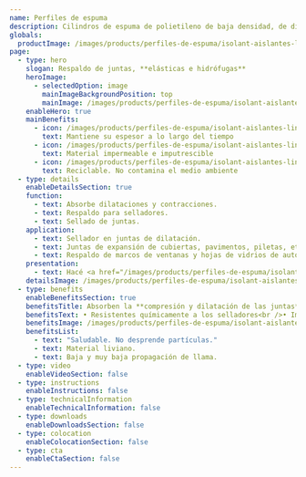```yaml
---
name: Perfiles de espuma
description: Cilindros de espuma de polietileno de baja densidad, de diferentes diámetros. No requieren mantenimiento y no son atacados por agentes químicos, orgánicos e inorgánicos. Tampoco son atacados ni se degradan por acción de selladores.
globals:
  productImage: /images/products/perfiles-de-espuma/isolant-aislantes-linea-otros-usos-perfiles-de-espuma-producto-rollo.png
page:
  - type: hero
    slogan: Respaldo de juntas, **elásticas e hidrófugas**
    heroImage:
      - selectedOption: image
        mainImageBackgroundPosition: top
        mainImage: /images/products/perfiles-de-espuma/isolant-aislantes-linea-otros-usos-perfiles-de-espuma-imagen-principal.jpg
    enableHero: true
    mainBenefits:
      - icon: /images/products/perfiles-de-espuma/isolant-aislantes-linea-otros-usos-perfiles-de-espuma-beneficio-1.svg
        text: Mantiene su espesor a lo largo del tiempo
      - icon: /images/products/perfiles-de-espuma/isolant-aislantes-linea-otros-usos-perfiles-de-espuma-beneficio-2.svg
        text: Material impermeable e imputrescible
      - icon: /images/products/perfiles-de-espuma/isolant-aislantes-linea-otros-usos-perfiles-de-espuma-beneficio-3.svg
        text: Reciclable. No contamina el medio ambiente
  - type: details
    enableDetailsSection: true
    function:
      - text: Absorbe dilataciones y contracciones.
      - text: Respaldo para selladores.
      - text: Sellado de juntas.
    application:
      - text: Sellador en juntas de dilatación.
      - text: Juntas de expansión de cubiertas, pavimentos, piletas, etc.
      - text: Respaldo de marcos de ventanas y hojas de vidrios de auto.
    presentation:
      - text: Hacé <a href="/images/products/perfiles-de-espuma/isolant-aislantes-linea-otros-usos-perfiles-de-espuma-presentaciones.png" target="_blank" rel="noopener noreferrer" class="font-bold">click acá</a> para ver todas las presentaciones disponibles
    detailsImage: /images/products/perfiles-de-espuma/isolant-aislantes-linea-otros-usos-perfiles-de-espuma-imagen-detalle.jpg
  - type: benefits
    enableBenefitsSection: true
    benefitsTitle: Absorben la **compresión y dilatación de las juntas**
    benefitsText: • Resistentes químicamente a los selladores<br />• Impermeable<br />• Imputrescibles<br />• Maleables y flexiles
    benefitsImage: /images/products/perfiles-de-espuma/isolant-aislantes-linea-otros-usos-perfiles-de-espuma-beneficio-exclusivo.jpg
    benefitsList:
      - text: "Saludable. No desprende partículas."
      - text: Material liviano.
      - text: Baja y muy baja propagación de llama.
  - type: video
    enableVideoSection: false
  - type: instructions
    enableInstructions: false
  - type: technicalInformation
    enableTechnicalInformation: false
  - type: downloads
    enableDownloadsSection: false
  - type: colocation
    enableColocationSection: false
  - type: cta
    enableCtaSection: false
---
```

